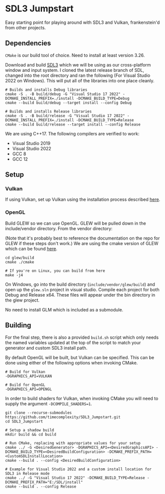 # SDL3 Jumpstart

Easy starting point for playing around with SDL3 and Vulkan, frankenstein'd from other projects.

## Dependencies

`CMake` is our build tool of choice. Need to install at least version 3.26.

Download and build [SDL3](https://github.com/libsdl-org/SDL) which we will be using as our cross-platform window and input system. I cloned the latest release branch of SDL, changed into the root directory and ran the following (For Visual Studio 2022 on Windows). This will put all of the libraries into one place cleanly.

```
# Builds and installs Debug libraries
cmake -S . -B build/debug -G "Visual Studio 17 2022" -DCMAKE_INSTALL_PREFIX=./install -DCMAKE_BUILD_TYPE=Debug
cmake --build build/debug --target install --config Debug

# Builds and installs Release libraries
cmake -S . -B build/release -G "Visual Studio 17 2022" -DCMAKE_INSTALL_PREFIX=./install -DCMAKE_BUILD_TYPE=Release
cmake --build build/release --target install --config Release
```

We are using C++17. The following compilers are verified to work:

- Visual Studio 2019
- Visual Studio 2022
- GCC 8
- GCC 12



## Setup

### Vulkan

If using Vulkan, set up Vulkan using the installation process described [here](https://vulkan-tutorial.com/Development_environment#page_Windows).

### OpenGL

Build GLEW so we can use OpenGL. GLEW will be pulled down in the include/vendor directory. From the vendor directory:

(Note that it's probably best to reference the documentation on the repo for GLEW if these steps don't work.) We are using the cmake version of GLEW which can be found [here](https://github.com/Perlmint/glew-cmake.git).
```
cd glew/build
cmake ./cmake

# If you're on Linux, you can build from here
make -j4
```

On Windows, go into the build directory (`include/vendor/glew/build`) and open up the `glew.sln` project in visual studio. Compile each project for both Debug and Release x64. These files will appear under the bin directory in the glew project.

No need to install GLM which is included as a submodule.

## Building

For the final step, there is also a provided `build.sh` script which only needs the named variables updated at the top of the script to match your generator and custom SDL3 install path.

By default OpenGL will be built, but Vulkan can be specified. This can be done using either of the following options when invoking CMake.

```
# Build for Vulkan
-DGRAPHICS_API=VULKAN

# Build for OpenGL
-DGRAPHICS_API=OPENGL
```

In order to build shaders for Vulkan, when invoking CMake you will need to supply the argument `-DCOMPILE_SHADERS=1`.

```
git clone --recurse-submodules https://github.com/timecomplexity/SDL3_Jumpstart.git
cd SDL3_Jumpstart

# Setup a shadow build
mkdir build && cd build

# Run CMake, replacing with appropriate values for your setup
cmake ../ -G <DesiredGenerator> -DGRAPHICS_API=<DesiredGraphicsAPI> -DCMAKE_BUILD_TYPE=<DesiredBuildConfiguration> -DCMAKE_PREFIX_PATH=<CustomSDLInstallLocation>
cmake --build . --config <DesiredBuildConfiguration>

# Example for Visual Studio 2022 and a custom install location for SDL3 in Release mode
cmake ../ -G "Visual Studio 17 2022" -DCMAKE_BUILD_TYPE=Release -DCMAKE_PREFIX_PATH="E:/SDL/install"
cmake --build . --config Release
```